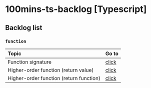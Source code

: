 # 100mins-ts-backlog [Typescript]

## Backlog list

### `function`

| **Topic**                               | **Go to** |
| :-------------------------------------- | :-------- | 
| Function signature                      | [click](./src/function/functionSignature.ts) |
| Higher-order function (return value)    | [click](./src/function/higherOrderFunctionReturnValue.ts) |
| Higher-order function (return function) | [click](./src/function/higherOrderFunctionReturnFunction.ts) |
